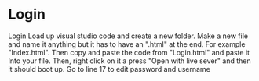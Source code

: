 # Login
Login
Load up visual studio code and create a new folder. Make a new file and name it anything but it has to have an ".html" at the end. For example "Index.html". Then copy and paste the code from "Login.html" and paste it Into your file. Then, right click on it a press "Open with live sever" and then it should boot up.
Go to line 17 to edit password and username

